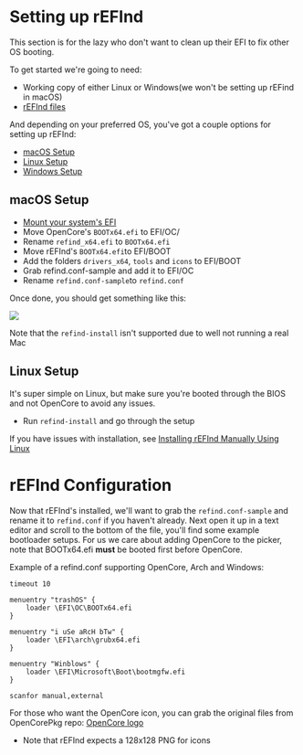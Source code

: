 # Setting up rEFInd


This section is for the lazy who don't want to clean up their EFI to fix other OS booting.

To get started we're going to need:

* Working copy of either Linux or Windows(we won't be setting up rEFind in macOS)
* [rEFInd files](http://sourceforge.net/projects/refind/files/0.12.0/refind-bin-0.12.0.zip/download)


And depending on your preferred OS, you've got a couple options for setting up rEFInd:

* [macOS Setup](/extras/refind.md#macos-setup)
* [Linux Setup](/extras/refind.md#linux-setup)
* [Windows Setup](https://www.youtube.com/watch?v=dQw4w9WgXcQ)

## macOS Setup

* [Mount your system's EFI](https://github.com/corpnewt/MountEFI)
* Move OpenCore's `BOOTx64.efi` to EFI/OC/
* Rename `refind_x64.efi` to `BOOTx64.efi`
* Move rEFInd's `BOOTx64.efi`to EFI/BOOT
* Add the folders `drivers_x64`, `tools` and `icons` to EFI/BOOT
* Grab refind.conf-sample and add it to EFI/OC
* Rename `refind.conf-sample`to `refind.conf`

Once done, you should get something like this:

![](https://cdn.discordapp.com/attachments/683011276938543134/694945991064813588/Screen_Shot_2020-04-01_at_10.24.52_AM.png)

Note that the `refind-install` isn't supported due to well not running a real Mac

## Linux Setup

It's super simple on Linux, but make sure you're booted through the BIOS and not OpenCore to avoid any issues. 

* Run `refind-install` and go through the setup

If you have issues with installation, see [Installing rEFInd Manually Using Linux](https://www.rodsbooks.com/refind/installing.html#manual)

# rEFInd Configuration

Now that rEFInd's installed, we'll want to grab the `refind.conf-sample` and rename it to `refind.conf` if you haven't already. Next open it up in a text editor and scroll to the bottom of the file, you'll find some example bootloader setups. For us we care about adding OpenCore to the picker, note that BOOTx64.efi **must** be booted first before OpenCore.

Example of a refind.conf supporting OpenCore, Arch and Windows:


```text
timeout 10

menuentry "trashOS" {
    loader \EFI\OC\BOOTx64.efi
}

menuentry "i uSe aRcH bTw" {
    loader \EFI\arch\grubx64.efi
}

menuentry "Winblows" {
    loader \EFI\Microsoft\Boot\bootmgfw.efi
}

scanfor manual,external
```

For those who want the OpenCore icon, you can grab the original files from OpenCorePkg repo: [OpenCore logo](https://github.com/acidanthera/OpenCorePkg/tree/master/Docs/Logos)

* Note that rEFInd expects a 128x128 PNG for icons

